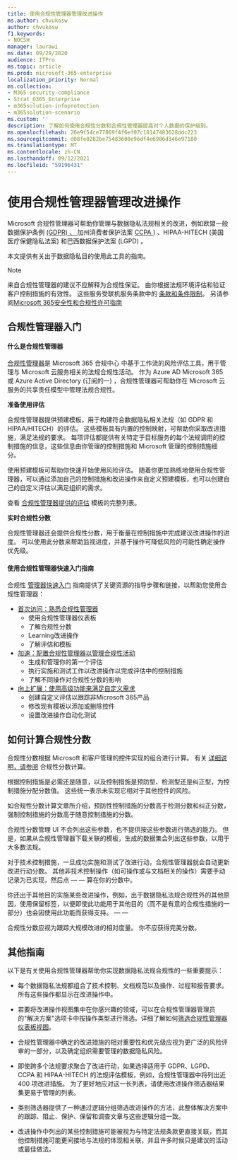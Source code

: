 ```yaml
---
title: 使用合规性管理器管理改进操作
ms.author: chvukosw
author: chvukosw
f1.keywords:
- NOCSH
manager: laurawi
ms.date: 09/29/2020
audience: ITPro
ms.topic: article
ms.prod: microsoft-365-enterprise
localization_priority: Normal
ms.collection:
- M365-security-compliance
- Strat_O365_Enterprise
- m365solution-infoprotection
- m365solution-scenario
ms.custom: ''
description: 了解如何使用合规性分数和合规性管理器提高对个人数据的保护级别。
ms.openlocfilehash: 26e9f54ce77869f4f6ef07c18147483628ddc223
ms.sourcegitcommit: d08fe0282be75483608e96df4e6986d346e97180
ms.translationtype: MT
ms.contentlocale: zh-CN
ms.lasthandoff: 09/12/2021
ms.locfileid: "59196431"
---
```

# <a name="use-compliance-manager-to-manage-improvement-actions"></a>使用合规性管理器管理改进操作

Microsoft 合规性管理器可帮助你管理与数据隐私法规相关的改进，例如欧盟一般数据保护条例 [ (GDPR) 、 ](/compliance/regulatory/gdpr)加州消费者保护法案 [CCPA ](/compliance/regulatory/ccpa-faq)) 、HIPAA-HITECH (美国医疗保健隐私法案) 和巴西数据保护法案 (LGPD) 。

本文提供有关出于数据隐私目的使用此工具的指南。

> [!NOTE]
> 来自合规性管理器的建议不应解释为合规性保证。 由你根据法规环境评估和验证客户控制措施的有效性。 这些服务受联机服务条款中的 [条款和条件限制](https://go.microsoft.com/fwlink/?linkid=2108910)。 另请参阅[Microsoft 365安全性和合规性许可指南](/office365/servicedescriptions/microsoft-365-service-descriptions/microsoft-365-tenantlevel-services-licensing-guidance/microsoft-365-security-compliance-licensing-guidance#compliance-manager)

## <a name="getting-started-with-compliance-manager"></a>合规性管理器入门

#### <a name="what-is-compliance-manager"></a>什么是合规性管理器

[合规性管理器](../compliance/compliance-manager.md)是 Microsoft 365 合规中心 中基于工作流的风险评估工具，用于管理与 Microsoft 云服务相关的法规合规性活动。 作为 Azure AD Microsoft 365 或 Azure Active Directory (订阅的一) ，合规性管理器可帮助你在 Microsoft 云服务的共享责任模型中管理法规合规性。

**准备使用评估**

合规性管理器提供预建模板，用于构建[](../compliance/compliance-manager-assessments.md)符合数据隐私相关法规（如 GDPR 和 HIPAA/HITECH）的评估。 这些模板具有内置的控制映射，可帮助你采取改进措施，满足法规的要求。 每项评估都提供有关特定于目标服务的每个法规调用的控制措施的信息，这些信息由你管理的控制措施和 Microsoft 管理的控制措施细分。

使用预建模板可帮助你快速开始使用风险评估。 随着你更加熟练地使用合规性管理器，可以通过添加自己的控制措施和改进操作来自定义预建模板，也可以创建自己的自定义评估以满足组织的需求。

查看 [合规性管理器提供的评估](../compliance/compliance-manager-templates-list.md) 模板的完整列表。

**实时合规性分数**

合规性管理器还会提供合规性分数，用于衡量在控制措施中完成建议改进操作的进度。 可以使用此分数来帮助监视进度，并基于操作可降低风险的可能性确定操作优先级。

#### <a name="use-the-compliance-manager-quickstart-guide"></a>使用合规性管理器快速入门指南

合规性 [管理器快速入门](../compliance/compliance-manager-quickstart.md) 指南提供了关键资源的指导步骤和链接，以帮助您使用合规性管理器：

- [首次访问：熟悉合规性管理器](../compliance/compliance-manager-quickstart.md#first-visit-get-to-know-compliance-manager)
    - 使用合规性管理器仪表板
    - 了解合规性分数
    - Learning改进操作
    - 了解评估和模板
- [加速：配置合规性管理器以管理合规性活动](../compliance/compliance-manager-quickstart.md#ramping-up-configure-compliance-manager-to-manage-your-compliance-activities)
    - 生成和管理你的第一个评估
    - 执行实施和测试工作以改进操作以完成评估中的控制措施
    - 了解不同操作对合规性分数的影响
- [向上扩展：使用高级功能来满足自定义需求](../compliance/compliance-manager-quickstart.md#scaling-up-use-advanced-functionality-to-meet-your-custom-needs)
    - 创建自定义评估以跟踪非Microsoft 365产品
    - 修改现有模板以添加或删除控件
    - 设置改进操作自动化测试

## <a name="how-your-compliance-score-is-calculated"></a>如何计算合规性分数

合规性分数根据 Microsoft 和客户管理的控件实现的组合进行计算。 有关 [详细说明，请参阅](../compliance/compliance-score-calculation.md) 合规性分数计算。

根据控制措施是必需还是随意，以及控制措施是预防型、检测型还是纠正型，为控制措施分配分数值。 这些统一表示未实现它相对于其他控件的风险。

如合规性分数计算文章所介绍，预防性控制措施的分数高于检测分数和纠正分数，强制控制措施的分数高于随意控制措施的分数。

合规性分数管理 UI 不会列出这些参数，也不提供按这些参数进行筛选的能力。 但是，如果从合规性管理器下载关联的模板，生成的数据集会列出这些参数，以用于大多数法规。

对于技术控制措施，一旦成功实施和测试了改进行动，合规性管理器就会自动更新改进行动分数。 其他非技术控制操作（如可操作或与文档相关的操作）需要手动记录为已实现，然后点 &mdash; &mdash; 算在你的分数中。

你还出于其他目的实施某些改进操作，例如，出于数据隐私法规合规性外的其他原因，使用保留标签，以便即使此功能用于其他目的（而不是有意的合规性措施的一部分）也会因使用此功能而获得支持。 &mdash; &mdash;

合规性分数应视为跟踪大规模改进的相对度量。 你不应获得完美分数。

## <a name="additional-guidance"></a>其他指南

以下是有关使用合规性管理器帮助你实现数据隐私法规合规性的一些重要提示：

- 每个数据隐私法规都组合了技术控制、文档规范以及操作、过程和报告要求。 所有这些操作都显示在改进操作中。

- 若要将改进操作视图集中在你感兴趣的领域，可以在合规性管理器管理员的"解决方案"选项卡中按操作类型进行筛选。详细了解如何[筛选合规性管理器仪表板视图](../compliance/compliance-manager-setup.md#filtering-your-dashboard-view)。

- 合规性管理器中确定的改进措施的相对重要性和优先级应视为更广泛的风险评审的一部分，以及确定组织需要管理的数据隐私风险。

- 即使跨多个法规要求聚合了改进行动，如果选择适用于 GDPR、LGPD、CCPA 和 HIPAA-HITECH 的法规评估模板，例如，合规性管理器中将列出近 400 项改进措施。 为了更好地应对这一长列表，请使用改进操作筛选器结果集更易于管理的列表。

- 类别筛选器提供了一种通过逻辑分组筛选改进操作的方法，此整体解决方案中的跟踪、阻止、保护、保留和调查文章与这些逻辑分组一致。

- 改进操作中列出的某些控制措施可能被视为与特定法规条款更直接关联，而其他控制措施可能更间接地与法规的体现相关联，并且许多时候只是建议的活动或最佳做法。